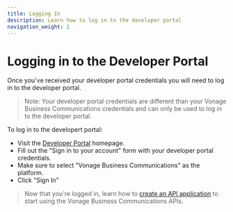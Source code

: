 ```yaml
---
title: Logging In
description: Learn how to log in to the developer portal
navigation_weight: 2
---
```


#  Logging in to the Developer Portal

Once you've received your developer portal credentials you will need to log in to the developer portal.

> Note: Your developer portal credentials are different than your Vonage Business Communications credentials and can only be used to log in to the developer portal.

To log in to the developert portal:

* Visit the [Developer Portal](https://developer.vonage.com) homepage.
* Fill out the "Sign in to your account" form with your developer portal credentials.
* Make sure to select "Vonage Business Communications" as the platform.
* Click "Sign In"

> Now that you're logged in, learn how to [create an API application](/concepts/guides/create-an-application) to start using the Vonage Business Communications APIs.

